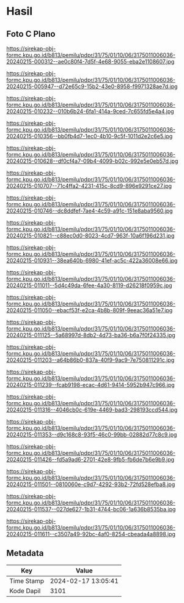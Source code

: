 # Hasil

## Foto C Plano

https://sirekap-obj-formc.kpu.go.id/b813/pemilu/pdpr/31/75/01/10/06/3175011006036-20240215-000312--ae0c80f4-7d5f-4e68-9055-eba2e1108607.jpg

https://sirekap-obj-formc.kpu.go.id/b813/pemilu/pdpr/31/75/01/10/06/3175011006036-20240215-005947--d72e65c9-15b2-43e0-8958-f9971328ae7d.jpg

https://sirekap-obj-formc.kpu.go.id/b813/pemilu/pdpr/31/75/01/10/06/3175011006036-20240215-010232--010b6b24-6fa1-414a-9ced-7c655fd5e4a4.jpg

https://sirekap-obj-formc.kpu.go.id/b813/pemilu/pdpr/31/75/01/10/06/3175011006036-20240215-010356--bb0fb4d7-1ec0-4b10-9c5f-1011d2e2c6e5.jpg

https://sirekap-obj-formc.kpu.go.id/b813/pemilu/pdpr/31/75/01/10/06/3175011006036-20240215-010628--df0cf4a7-09b4-4099-b02c-992e5e0eb57d.jpg

https://sirekap-obj-formc.kpu.go.id/b813/pemilu/pdpr/31/75/01/10/06/3175011006036-20240215-010707--71c4ffa2-4231-415c-8cd9-896e9291ce27.jpg

https://sirekap-obj-formc.kpu.go.id/b813/pemilu/pdpr/31/75/01/10/06/3175011006036-20240215-010746--dc8ddfef-7ae4-4c59-a91c-151e8aba9560.jpg

https://sirekap-obj-formc.kpu.go.id/b813/pemilu/pdpr/31/75/01/10/06/3175011006036-20240215-010821--c88ec0d0-8023-4cd7-963f-10a6f196d231.jpg

https://sirekap-obj-formc.kpu.go.id/b813/pemilu/pdpr/31/75/01/10/06/3175011006036-20240215-010931--38ea640b-6980-41ef-ac5c-422a36008e66.jpg

https://sirekap-obj-formc.kpu.go.id/b813/pemilu/pdpr/31/75/01/10/06/3175011006036-20240215-011011--5d4c49da-6fee-4a30-8119-d26218f0959c.jpg

https://sirekap-obj-formc.kpu.go.id/b813/pemilu/pdpr/31/75/01/10/06/3175011006036-20240215-011050--ebacf53f-e2ca-4b8b-809f-9eeac36a51e7.jpg

https://sirekap-obj-formc.kpu.go.id/b813/pemilu/pdpr/31/75/01/10/06/3175011006036-20240215-011125--5a68997d-8db2-4d73-ba36-b6a7f0f24335.jpg

https://sirekap-obj-formc.kpu.go.id/b813/pemilu/pdpr/31/75/01/10/06/3175011006036-20240215-011203--a64b86b0-837a-40f9-9ac9-7e750811291c.jpg

https://sirekap-obj-formc.kpu.go.id/b813/pemilu/pdpr/31/75/01/10/06/3175011006036-20240215-011239--fcab9198-ecac-4d61-9414-5952b947c966.jpg

https://sirekap-obj-formc.kpu.go.id/b813/pemilu/pdpr/31/75/01/10/06/3175011006036-20240215-011316--4046cb0c-619e-4469-bad3-298193ccd544.jpg

https://sirekap-obj-formc.kpu.go.id/b813/pemilu/pdpr/31/75/01/10/06/3175011006036-20240215-011353--d9c168c8-93f5-46c0-99bb-02882d77c8c9.jpg

https://sirekap-obj-formc.kpu.go.id/b813/pemilu/pdpr/31/75/01/10/06/3175011006036-20240215-011426--fd5a9ad6-2701-42e8-9fb5-fb6de7b6e9b9.jpg

https://sirekap-obj-formc.kpu.go.id/b813/pemilu/pdpr/31/75/01/10/06/3175011006036-20240215-011501--0810060e-c9d7-4292-93b2-72fd528efba8.jpg

https://sirekap-obj-formc.kpu.go.id/b813/pemilu/pdpr/31/75/01/10/06/3175011006036-20240215-011537--027de627-1b31-4744-bc06-1a636b8535ba.jpg

https://sirekap-obj-formc.kpu.go.id/b813/pemilu/pdpr/31/75/01/10/06/3175011006036-20240215-011611--c3507a49-92bc-4af0-8254-cbeada4a8898.jpg


## Metadata

| Key        | Value               |
| ---------- | ------------------- |
| Time Stamp | 2024-02-17 13:05:41 |
| Kode Dapil | 3101                |



